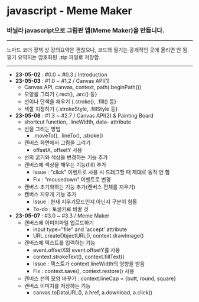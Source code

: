 # javascript - Meme Maker
### 바닐라 javascript으로 그림판 앱(Meme Maker)을 만듭니다.  
  
---

노마드 코더 정책 상 강의요약은 괜찮으나, 코드와 필기는 공개적인 곳에 올리면 안 됨.  
필기 요약지는 암호화된 .zip 파일로 저장함.

---

- **23-05-02** : #0.0 ~ #0.3 / Introduction
- **23-05-03** : #1.0 ~ #1.2 / Canvas API(1)
    - Canvas API, canvas, context, path(.beginPath())
    - 모양을 그리기 {.rect(), .arc() 등}
    - 선이나 단색을 채우기 {.stroke(), .fill() 등}
    - 색깔 지정하기 {.strokeStyle, .fillStyle 등}
- **23-05-06** : #1.3 ~ #2.7 / Canvas API(2) & Painting Board
    - shortcut function, .lineWidth, data- attribute
    - 선을 그리는 방법
        - .moveTo(), .lineTo(), .stroke()
    - 캔버스 화면에서 그림을 그리기
        - offsetX, offsetY 사용
    - 선의 굵기와 색상을 변경하는 기능 추가
    - 캔버스에 색상을 채우는 기능(fill) 추가
        - Issue : "click" 이벤트로 사용 시 드래그할 때 제대로 동작 안 함
        - Fix : "mousedown" 이벤트로 변경
    - 캔버스 초기화하는 기능 추가(캔버스 전체를 지우기)
    - 캔버스 지우개 기능 추가
        - Issue : 현재 지우기모드인지 아닌지 구분이 힘듦
        - To-do : 토글키로 바꿀 것
- **23-05-07** : #3.0 ~ #3.3 / Meme Maker
    - 캔버스에 이미지파일 업로드하기
        - input type="file" and 'accept' attribute
        - URL.createObjectURL(), context.drawImage()
    - 캔버스에 텍스트를 입력하는 기능
        - event.offsetX와 event.offsetY를 사용
        - context.strokeText(), context.fillText()
        - Issue : 텍스트가 context.lineWidth의 영향을 받음
        - Fix : context.save(), context.restore() 사용
    - 캔버스 선의 모양 바꾸기 : context.lineCap = {butt, round, square}
    - 캔버스 이미지를 저장하는 기능
        - canvas.toDataURL(), a.href, a.download, a.click()